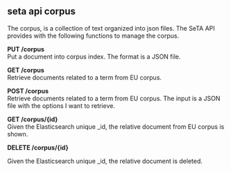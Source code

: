##  seta api corpus


The corpus, is a collection of text organized into json files. The SeTA API provides with the following functions to manage the corpus.

**PUT /corpus**       
Put a document into corpus index. The format is a JSON file.

<!--
<figure markdown>
![Image title](/docs/img/put-corpus.png){ width="900" }
<figcaption>PUT /corpus</figcaption>
</figure>
<figure markdown>
![Image title](/docs/img/put-corpus-result.png){ width="900" }
<figcaption>PUT /corpus (result)</figcaption>
</figure>
 -->

**GET /corpus**       
Retrieve documents related to a term from EU corpus.
<!--
<figure markdown>
![Image title](/docs/img/get-corpus.png){ width="900" }
<figcaption>GET /corpus</figcaption>
</figure>

<figure markdown>
![Image title](/docs/img/get-corpus-result.png){ width="900" }
<figcaption>GET /corpus (result)</figcaption>
</figure>
 -->


**POST /corpus**     
Retrieve documents related to a term from EU corpus. The input is a JSON file with the options I want to retrieve.
<!--
<figure markdown>
![Image title](/docs/img/post-corpus.png){ width="900" }
<figcaption>POST /corpus</figcaption>
</figure>

<figure markdown>
![Image title](/docs/img/post-corpus-result.png){ width="900" }
<figcaption>POST /corpus (result)</figcaption>
</figure>
   -->

**GET /corpus/{id}**      
Given the Elasticsearch  unique _id, the relative document from EU corpus is shown.
<!--
<figure markdown>
![Image title](/docs/img/get-corpus-id.png){ width="900" }
<figcaption>GET /corpus{id}</figcaption>
</figure>

<figure markdown>
![Image title](/docs/img/get-corpus-id-result.png){ width="900" }
<figcaption>GET /corpus{id} (result)</figcaption>
</figure>
   -->

**DELETE /corpus/{id}**     

Given the Elasticsearch  unique _id, the relative document is deleted.
<!--
<figure markdown>
![Image title](/docs/img/delete-corpus-id.png){ width="900" }
<figcaption>DELETE /corpus{id}</figcaption>
</figure>

<figure markdown>
![Image title](/docs/img/delete-corpus-id-result.png){ width="900" }
<figcaption>DELETE /corpus{id} (result)</figcaption>
</figure>
-->

